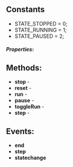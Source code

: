 ## Constants

- STATE_STOPPED = 0;
- STATE_RUNNING = 1;
- STATE_PAUSED  = 2;

##### Properties:

## Methods:

- __stop__ -
- __reset__ -
- __run__ -
- __pause__ -
- __toggleRun__ -
- __step__ -

## Events:

- __end__
- __step__
- __statechange__
